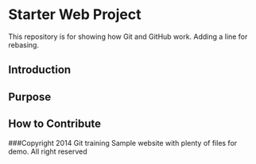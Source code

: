 # Starter Web Project

This repository is for showing how Git and GitHub work. Adding a line for rebasing.

## Introduction

## Purpose

## How to Contribute

###Copyright
2014 Git training Sample website with plenty of files for demo. All right reserved